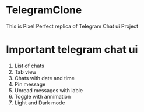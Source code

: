 # TelegramClone
This is Pixel Perfect replica of Telegram Chat ui Project

# Important telegram chat ui
1. List of chats
2. Tab view
3. Chats with date and time
4. Pin message
5. Unread messages with lable
6. Toggle with annimation
7. Light and Dark mode 
